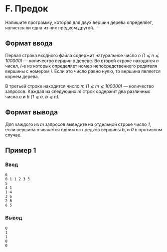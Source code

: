 # F. Предок

Напишите программу, которая для двух вершин дерева определяет, является ли одна из них предком другой.

## Формат ввода

Первая строка входного файла содержит натуральное число _n (1 ⩽ n ⩽ 100000)_ — количество вершин в дереве. Во второй
строке находятся _n_ чисел, _i_-е из которых определяет номер непосредственного родителя вершины с номером _i_. Если это
число равно нулю, то вершина является корнем дерева.

В третьей строке находится число _m (1 ⩽ m ⩽ 100000)_ — количество запросов. Каждая из следующих _m_ строк содержит два
различных числа _a_ и _b (1 ⩽ a, b ⩽ n)_.

## Формат вывода

Для каждого из _m_ запросов выведите на отдельной строке число _1_, если вершина _a_ является одним из предков вершины
_b_, и _0_ в противном случае.

## Пример 1

### Ввод

    6
    0 1 1 2 3 3
    5
    4 1
    1 4
    3 6
    2 6
    6 5

### Вывод

    0
    1
    1
    0
    0
